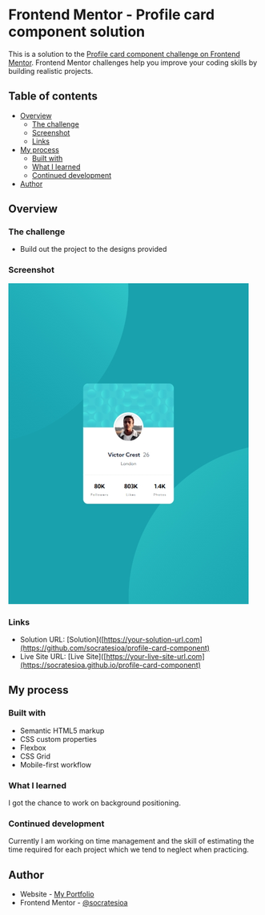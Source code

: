 # Frontend Mentor - Profile card component solution

This is a solution to the [Profile card component challenge on Frontend Mentor](https://www.frontendmentor.io/challenges/profile-card-component-cfArpWshJ). Frontend Mentor challenges help you improve your coding skills by building realistic projects.

## Table of contents

- [Overview](#overview)
  - [The challenge](#the-challenge)
  - [Screenshot](#screenshot)
  - [Links](#links)
- [My process](#my-process)
  - [Built with](#built-with)
  - [What I learned](#what-i-learned)
  - [Continued development](#continued-development)
- [Author](#author)

## Overview

### The challenge

- Build out the project to the designs provided

### Screenshot

![](./images/screenshot.jpg)

### Links

- Solution URL: [Solution]([https://your-solution-url.com](https://github.com/socratesioa/profile-card-component)
- Live Site URL: [Live Site]([https://your-live-site-url.com](https://socratesioa.github.io/profile-card-component)

## My process

### Built with

- Semantic HTML5 markup
- CSS custom properties
- Flexbox
- CSS Grid
- Mobile-first workflow

### What I learned

I got the chance to work on background positioning.

### Continued development

Currently I am working on time management and the skill of estimating the time required for each project which we tend to neglect when practicing.

## Author

- Website - [My Portfolio](https://portfolio.thisissocrates.com)
- Frontend Mentor - [@socratesioa](https://www.frontendmentor.io/profile/socratesioa)
